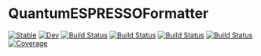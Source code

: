 # QuantumESPRESSOFormatter

[![Stable](https://img.shields.io/badge/docs-stable-blue.svg)](https://MineralsCloud.github.io/QuantumESPRESSOFormatter.jl/stable)
[![Dev](https://img.shields.io/badge/docs-dev-blue.svg)](https://MineralsCloud.github.io/QuantumESPRESSOFormatter.jl/dev)
[![Build Status](https://github.com/MineralsCloud/QuantumESPRESSOFormatter.jl/workflows/CI/badge.svg)](https://github.com/MineralsCloud/QuantumESPRESSOFormatter.jl/actions)
[![Build Status](https://ci.appveyor.com/api/projects/status/github/MineralsCloud/QuantumESPRESSOFormatter.jl?svg=true)](https://ci.appveyor.com/project/singularitti/QuantumESPRESSOFormatter-jl)
[![Build Status](https://cloud.drone.io/api/badges/MineralsCloud/QuantumESPRESSOFormatter.jl/status.svg)](https://cloud.drone.io/MineralsCloud/QuantumESPRESSOFormatter.jl)
[![Build Status](https://api.cirrus-ci.com/github/MineralsCloud/QuantumESPRESSOFormatter.jl.svg)](https://cirrus-ci.com/github/MineralsCloud/QuantumESPRESSOFormatter.jl)
[![Coverage](https://codecov.io/gh/MineralsCloud/QuantumESPRESSOFormatter.jl/branch/master/graph/badge.svg)](https://codecov.io/gh/MineralsCloud/QuantumESPRESSOFormatter.jl)
